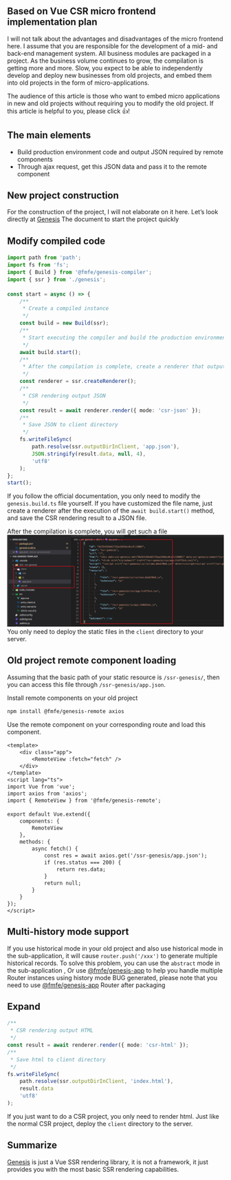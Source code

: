 ## Based on Vue CSR micro frontend implementation plan
I will not talk about the advantages and disadvantages of the micro frontend here. I assume that you are responsible for the development of a mid- and back-end management system. All business modules are packaged in a project. As the business volume continues to grow, the compilation is getting more and more. Slow, you expect to be able to independently develop and deploy new businesses from old projects, and embed them into old projects in the form of micro-applications.

The audience of this article is those who want to embed micro applications in new and old projects without requiring you to modify the old project. If this article is helpful to you, please click 👍!


## The main elements
- Build production environment code and output JSON required by remote components
- Through ajax request, get this JSON data and pass it to the remote component

## New project construction
For the construction of the project, I will not elaborate on it here. Let’s look directly at [Genesis](https://fmfe.github.io/genesis-docs/guide/#%E5%AE%89%E8%A3%85) The document to start the project quickly

## Modify compiled code
```ts
import path from 'path';
import fs from 'fs';
import { Build } from '@fmfe/genesis-compiler';
import { ssr } from './genesis';

const start = async () => {
    /**
     * Create a compiled instance
     */
    const build = new Build(ssr);
    /**
     * Start executing the compiler and build the production environment application package
     */
    await build.start();
    /**
     * After the compilation is complete, create a renderer that outputs the content required by the remote component
     */
    const renderer = ssr.createRenderer();
    /**
     * CSR rendering output JSON
     */
    const result = await renderer.render({ mode: 'csr-json' });
    /**
     * Save JSON to client directory
     */
    fs.writeFileSync(
        path.resolve(ssr.outputDirInClient, 'app.json'),
        JSON.stringify(result.data, null, 4),
        'utf8'
    );
};
start();

```
If you follow the official documentation, you only need to modify the `genesis.build.ts` file yourself. If you have customized the file name, just create a renderer after the execution of the `await build.start()` method, and save the CSR rendering result to a JSON file.

After the compilation is complete, you will get such a file
![](./images/20200525210729.jpg)
You only need to deploy the static files in the `client` directory to your server.


## Old project remote component loading
Assuming that the basic path of your static resource is `/ssr-genesis/`, then you can access this file through `/ssr-genesis/app.json`.

Install remote components on your old project
```bash
npm install @fmfe/genesis-remote axios
```
Use the remote component on your corresponding route and load this component.
```vue
<template>
    <div class="app">
        <RemoteView :fetch="fetch" />
    </div>
</template>
<script lang="ts">
import Vue from 'vue';
import axios from 'axios';
import { RemoteView } from '@fmfe/genesis-remote';

export default Vue.extend({
    components: {
        RemoteView
    },
    methods: {
        async fetch() {
            const res = await axios.get('/ssr-genesis/app.json');
            if (res.status === 200) {
                return res.data;
            }
            return null;
        }
    }
});
</script>
```

## Multi-history mode support
If you use historical mode in your old project and also use historical mode in the sub-application, it will cause `router.push('/xxx')` to generate multiple historical records. To solve this problem, you can use the `abstract` mode in the sub-application , Or use [@fmfe/genesis-app](http://localhost:8080/genesis-docs/app/#%E5%AE%89%E8%A3%85) to help you handle multiple Router instances using history mode BUG generated, please note that you need to use [@fmfe/genesis-app](http://localhost:8080/genesis-docs/app/#%E5%AE%89%E8%A3%85 ) Router after packaging

## Expand
```ts
/**
 * CSR rendering output HTML
 */
const result = await renderer.render({ mode: 'csr-html' });
/**
 * Save html to client directory
 */
fs.writeFileSync(
    path.resolve(ssr.outputDirInClient, 'index.html'),
    result.data
    'utf8'
);
```
If you just want to do a CSR project, you only need to render html. Just like the normal CSR project, deploy the `client` directory to the server.


## Summarize
[Genesis](https://github.com/fmfe/genesis) is just a Vue SSR rendering library, it is not a framework, it just provides you with the most basic SSR rendering capabilities.